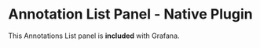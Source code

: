 # Annotation List Panel -  Native Plugin

This Annotations List panel is **included** with Grafana.
